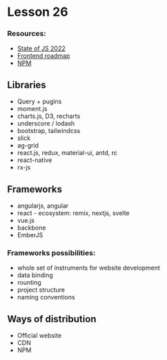 # Lesson 26
### Resources:
- [State of JS 2022](https://2022.stateofjs.com/en-US/features)
- [Frontend roadmap](https://roadmap.sh/frontend)
- [NPM](https://npmjs.com)

## Libraries 
- Query + pugins
- moment.js
- charts.js, D3, recharts
- underscore / lodash
- bootstrap, tailwindcss
- slick
- ag-grid
- react.js, redux, material-ui, antd, rc
- react-native
- rx-js

## Frameworks
- angularjs, angular
- react - ecosystem: remix, nextjs, svelte
- vue.js
- backbone
- EmberJS

### Frameworks possibilities:
 * whole set of instruments for website development
 * data binding
 * rounting
 * project structure
 * naming conventions


## Ways of distribution
- Official website
- CDN
- NPM